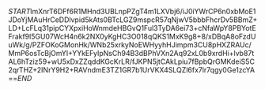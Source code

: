 $START$lmXnrT6DFf6R1MHnd3UBLnpPZgT4m1LXVbj6/iJ0iYWrCP6n0xbMoE1JDoYjMAuHrCeDDlvpid5kAts0BTcLGZ9mspcR57qNjwV5bbbFhcrDv5BBmZ+LD+LcFLq31pipCYXpxiHoWnmdeHBGvQ1Ful3TyDA6ei73+cNfaWpY8PBYotEFrakf9l5GU07WcH4n6k2NX0yKgHC3O018qQKS1MxK9g8+8/xDBqA8oFzdUuWk/g/PZFOKoGMonHk/WNb25xrkyNoEWHyyhHJimpm3CU8pHXZRAUc/MmP6osTcBjOmYI+YYkEFyIpNsCh94B3dBPhVXn2Aq92xL0b9xrdHi+lvb87tAL6hTziz59+wU5xDxZZqddKGcKrLR/fJKPN5jtCAkLpiu7fBpbQrGMKdeiS5C2qrTHZ+2INrY9H2+RAVndmE3TZ1GR7b1UrVKX4SLQZl6fx7lr7qgy0Ge1zcYA==$END$